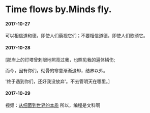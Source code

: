 # Time flows by.Minds fly.

#### 2017-10-27

可以相信道和德，即使人们藐视它们；不要相信道德，即使人们歌颂它。

#### 2017-10-28

[那岸上的灯塔曾刺眼地照亮过我，也照见我的遍体鳞伤; 

而今，因有你们，彻骨的寒意渐渐退却，结界以外。  

'终于遇到你们，还好我没放弃'。不去管明天在哪里。]


#### 2017-10-29
视频：[从细菌到世界的本质](http://weibo.com/tv/v/FsvvD2GOS?fid=1034:a5e5f8a0f8912fbd05b3c3689b20ce47)
所以，编程是文科啊
